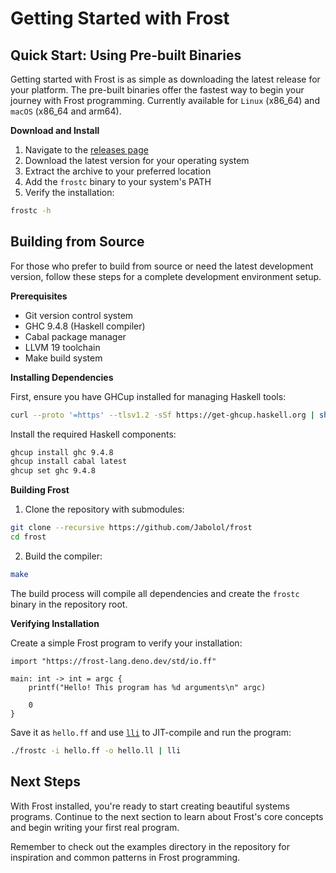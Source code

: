 # Getting Started with Frost

## Quick Start: Using Pre-built Binaries

Getting started with Frost is as simple as downloading the latest release for
your platform. The pre-built binaries offer the fastest way to begin your
journey with Frost programming. Currently available for `Linux` (x86_64) and
`macOS` (x86_64 and arm64).

**Download and Install**

1. Navigate to the [releases page](https://github.com/Jabolol/glados/releases/)
2. Download the latest version for your operating system
3. Extract the archive to your preferred location
4. Add the `frostc` binary to your system's PATH
5. Verify the installation:

```bash
frostc -h
```

## Building from Source

For those who prefer to build from source or need the latest development
version, follow these steps for a complete development environment setup.

**Prerequisites**

- Git version control system
- GHC 9.4.8 (Haskell compiler)
- Cabal package manager
- LLVM 19 toolchain
- Make build system

**Installing Dependencies**

First, ensure you have GHCup installed for managing Haskell tools:

```bash
curl --proto '=https' --tlsv1.2 -sSf https://get-ghcup.haskell.org | sh
```

Install the required Haskell components:

```bash
ghcup install ghc 9.4.8
ghcup install cabal latest
ghcup set ghc 9.4.8
```

**Building Frost**

1. Clone the repository with submodules:

```bash
git clone --recursive https://github.com/Jabolol/frost
cd frost
```

2. Build the compiler:

```bash
make
```

The build process will compile all dependencies and create the `frostc` binary
in the repository root.

**Verifying Installation**

Create a simple Frost program to verify your installation:

```frost
import "https://frost-lang.deno.dev/std/io.ff"

main: int -> int = argc {
    printf("Hello! This program has %d arguments\n" argc)

    0
}
```

Save it as `hello.ff` and use
[`lli`](https://llvm.org/docs/CommandGuide/lli.html) to JIT-compile and run the
program:

```bash
./frostc -i hello.ff -o hello.ll | lli
```

## Next Steps

With Frost installed, you're ready to start creating beautiful systems programs.
Continue to the next section to learn about Frost's core concepts and begin
writing your first real program.

Remember to check out the examples directory in the repository for inspiration
and common patterns in Frost programming.
